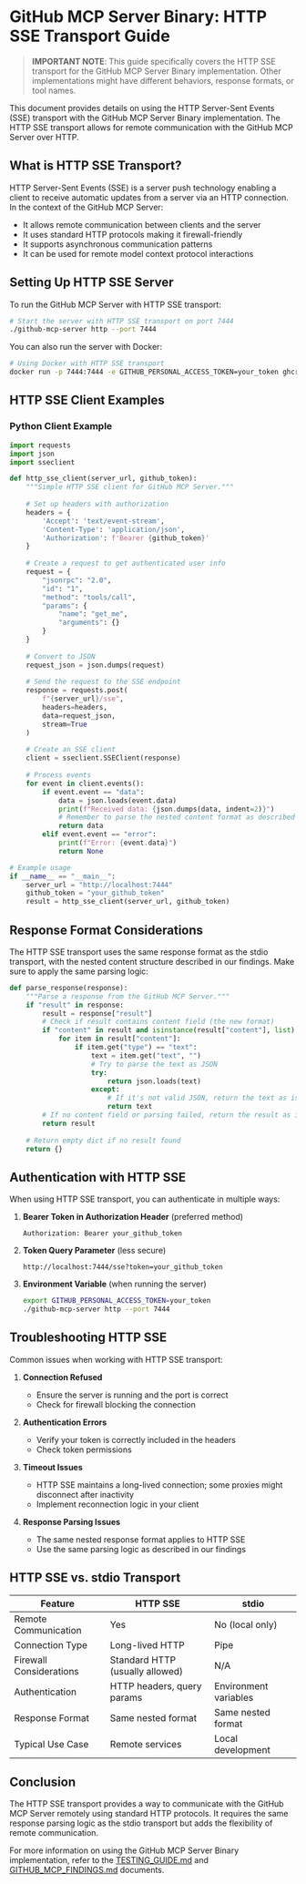 # GitHub MCP Server Binary: HTTP SSE Transport Guide

> **IMPORTANT NOTE**: This guide specifically covers the HTTP SSE transport for the GitHub MCP Server Binary implementation. Other implementations might have different behaviors, response formats, or tool names.

This document provides details on using the HTTP Server-Sent Events (SSE) transport with the GitHub MCP Server Binary implementation. The HTTP SSE transport allows for remote communication with the GitHub MCP Server over HTTP.

## What is HTTP SSE Transport?

HTTP Server-Sent Events (SSE) is a server push technology enabling a client to receive automatic updates from a server via an HTTP connection. In the context of the GitHub MCP Server:

- It allows remote communication between clients and the server
- It uses standard HTTP protocols making it firewall-friendly
- It supports asynchronous communication patterns
- It can be used for remote model context protocol interactions

## Setting Up HTTP SSE Server

To run the GitHub MCP Server with HTTP SSE transport:

```bash
# Start the server with HTTP SSE transport on port 7444
./github-mcp-server http --port 7444
```

You can also run the server with Docker:

```bash
# Using Docker with HTTP SSE transport
docker run -p 7444:7444 -e GITHUB_PERSONAL_ACCESS_TOKEN=your_token ghcr.io/github/github-mcp-server http --port 7444
```

## HTTP SSE Client Examples

### Python Client Example

```python
import requests
import json
import sseclient

def http_sse_client(server_url, github_token):
    """Simple HTTP SSE client for GitHub MCP Server."""
    
    # Set up headers with authorization
    headers = {
        'Accept': 'text/event-stream',
        'Content-Type': 'application/json',
        'Authorization': f'Bearer {github_token}'
    }
    
    # Create a request to get authenticated user info
    request = {
        "jsonrpc": "2.0",
        "id": "1",
        "method": "tools/call",
        "params": {
            "name": "get_me",
            "arguments": {}
        }
    }
    
    # Convert to JSON
    request_json = json.dumps(request)
    
    # Send the request to the SSE endpoint
    response = requests.post(
        f"{server_url}/sse",
        headers=headers,
        data=request_json,
        stream=True
    )
    
    # Create an SSE client
    client = sseclient.SSEClient(response)
    
    # Process events
    for event in client.events():
        if event.event == "data":
            data = json.loads(event.data)
            print(f"Received data: {json.dumps(data, indent=2)}")
            # Remember to parse the nested content format as described in our findings
            return data
        elif event.event == "error":
            print(f"Error: {event.data}")
            return None

# Example usage
if __name__ == "__main__":
    server_url = "http://localhost:7444"
    github_token = "your_github_token"
    result = http_sse_client(server_url, github_token)
```

## Response Format Considerations

The HTTP SSE transport uses the same response format as the stdio transport, with the nested content structure described in our findings. Make sure to apply the same parsing logic:

```python
def parse_response(response):
    """Parse a response from the GitHub MCP Server."""
    if "result" in response:
        result = response["result"]
        # Check if result contains content field (the new format)
        if "content" in result and isinstance(result["content"], list):
            for item in result["content"]:
                if item.get("type") == "text":
                    text = item.get("text", "")
                    # Try to parse the text as JSON
                    try:
                        return json.loads(text)
                    except:
                        # If it's not valid JSON, return the text as is
                        return text
        # If no content field or parsing failed, return the result as is
        return result
    
    # Return empty dict if no result found
    return {}
```

## Authentication with HTTP SSE

When using HTTP SSE transport, you can authenticate in multiple ways:

1. **Bearer Token in Authorization Header** (preferred method)
   ```
   Authorization: Bearer your_github_token
   ```

2. **Token Query Parameter** (less secure)
   ```
   http://localhost:7444/sse?token=your_github_token
   ```

3. **Environment Variable** (when running the server)
   ```bash
   export GITHUB_PERSONAL_ACCESS_TOKEN=your_token
   ./github-mcp-server http --port 7444
   ```

## Troubleshooting HTTP SSE

Common issues when working with HTTP SSE transport:

1. **Connection Refused**
   - Ensure the server is running and the port is correct
   - Check for firewall blocking the connection

2. **Authentication Errors**
   - Verify your token is correctly included in the headers
   - Check token permissions

3. **Timeout Issues**
   - HTTP SSE maintains a long-lived connection; some proxies might disconnect after inactivity
   - Implement reconnection logic in your client

4. **Response Parsing Issues**
   - The same nested response format applies to HTTP SSE
   - Use the same parsing logic as described in our findings

## HTTP SSE vs. stdio Transport

| Feature | HTTP SSE | stdio |
|---------|----------|-------|
| Remote Communication | Yes | No (local only) |
| Connection Type | Long-lived HTTP | Pipe |
| Firewall Considerations | Standard HTTP (usually allowed) | N/A |
| Authentication | HTTP headers, query params | Environment variables |
| Response Format | Same nested format | Same nested format |
| Typical Use Case | Remote services | Local development |

## Conclusion

The HTTP SSE transport provides a way to communicate with the GitHub MCP Server remotely using standard HTTP protocols. It requires the same response parsing logic as the stdio transport but adds the flexibility of remote communication.

For more information on using the GitHub MCP Server Binary implementation, refer to the [TESTING_GUIDE.md](./TESTING_GUIDE.md) and [GITHUB_MCP_FINDINGS.md](./GITHUB_MCP_FINDINGS.md) documents.